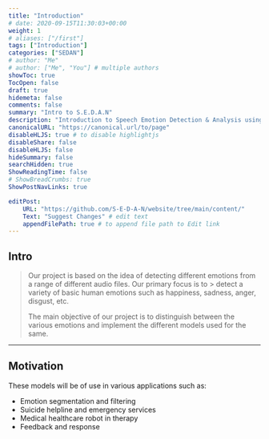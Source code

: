 ```yaml
---
title: "Introduction"
# date: 2020-09-15T11:30:03+00:00
weight: 1
# aliases: ["/first"]
tags: ["Introduction"]
categories: ["SEDAN"]
# author: "Me"
# author: ["Me", "You"] # multiple authors
showToc: true
TocOpen: false
draft: true
hidemeta: false
comments: false
summary: "Intro to S.E.D.A.N"
description: "Introduction to Speech Emotion Detection & Analysis using Neural Networks"
canonicalURL: "https://canonical.url/to/page"
disableHLJS: true # to disable highlightjs
disableShare: false
disableHLJS: false
hideSummary: false
searchHidden: true
ShowReadingTime: false
# ShowBreadCrumbs: true
ShowPostNavLinks: true

editPost:
    URL: "https://github.com/S-E-D-A-N/website/tree/main/content/"
    Text: "Suggest Changes" # edit text
    appendFilePath: true # to append file path to Edit link
---
```


## Intro

> Our project is based on the idea of detecting different emotions from a range of different audio files. Our primary focus is to > detect a variety of basic human emotions such as happiness, sadness, anger, disgust, etc.
>
> The main objective of our project is to distinguish between the various emotions and implement the different models used for 
> the 
> same.

---

## Motivation

These models will be of use in various applications such as:
- Emotion segmentation and filtering
- Suicide helpline and emergency services
- Medical healthcare robot in therapy
- Feedback and response